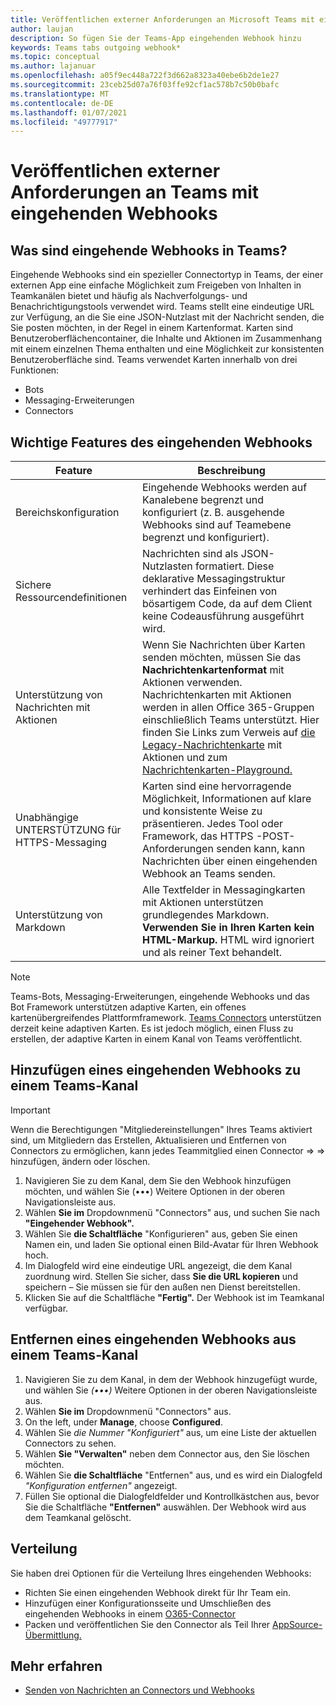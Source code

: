 ```yaml
---
title: Veröffentlichen externer Anforderungen an Microsoft Teams mit eingehenden Webhooks
author: laujan
description: So fügen Sie der Teams-App eingehenden Webhook hinzu
keywords: Teams tabs outgoing webhook*
ms.topic: conceptual
ms.author: lajanuar
ms.openlocfilehash: a05f9ec448a722f3d662a8323a40ebe6b2de1e27
ms.sourcegitcommit: 23ceb25d07a76f03ffe92cf1ac578b7c50b0bafc
ms.translationtype: MT
ms.contentlocale: de-DE
ms.lasthandoff: 01/07/2021
ms.locfileid: "49777917"
---
```

# <a name="post-external-requests-to-teams-with-incoming-webhooks"></a>Veröffentlichen externer Anforderungen an Teams mit eingehenden Webhooks

## <a name="what-are-incoming-webhooks-in-teams"></a>Was sind eingehende Webhooks in Teams?

Eingehende Webhooks sind ein spezieller Connectortyp in Teams, der einer externen App eine einfache Möglichkeit zum Freigeben von Inhalten in Teamkanälen bietet und häufig als Nachverfolgungs- und Benachrichtigungstools verwendet wird. Teams stellt eine eindeutige URL zur Verfügung, an die Sie eine JSON-Nutzlast mit der Nachricht senden, die Sie posten möchten, in der Regel in einem Kartenformat. Karten sind Benutzeroberflächencontainer, die Inhalte und Aktionen im Zusammenhang mit einem einzelnen Thema enthalten und eine Möglichkeit zur konsistenten Benutzeroberfläche sind. Teams verwendet Karten innerhalb von drei Funktionen:

* Bots
* Messaging-Erweiterungen
* Connectors

## <a name="incoming-webhook-key-features"></a>Wichtige Features des eingehenden Webhooks

| Feature | Beschreibung |
| ------- | ----------- |
|Bereichskonfiguration|Eingehende Webhooks werden auf Kanalebene begrenzt und konfiguriert (z. B. ausgehende Webhooks sind auf Teamebene begrenzt und konfiguriert).|
|Sichere Ressourcendefinitionen|Nachrichten sind als JSON-Nutzlasten formatiert. Diese deklarative Messagingstruktur verhindert das Einfeinen von bösartigem Code, da auf dem Client keine Codeausführung ausgeführt wird.|
|Unterstützung von Nachrichten mit Aktionen|Wenn Sie Nachrichten über Karten senden möchten, müssen Sie das **Nachrichtenkartenformat** mit Aktionen verwenden. Nachrichtenkarten mit Aktionen werden in allen Office 365-Gruppen einschließlich Teams unterstützt. Hier finden Sie Links zum Verweis auf [die Legacy-Nachrichtenkarte](/outlook/actionable-messages/message-card-reference) mit Aktionen und zum [Nachrichtenkarten-Playground.](https://messagecardplayground.azurewebsites.net)|
|Unabhängige UNTERSTÜTZUNG für HTTPS-Messaging| Karten sind eine hervorragende Möglichkeit, Informationen auf klare und konsistente Weise zu präsentieren. Jedes Tool oder Framework, das HTTPS -POST-Anforderungen senden kann, kann Nachrichten über einen eingehenden Webhook an Teams senden.|
|Unterstützung von Markdown|Alle Textfelder in Messagingkarten mit Aktionen unterstützen grundlegendes Markdown. **Verwenden Sie in Ihren Karten kein HTML-Markup.** HTML wird ignoriert und als reiner Text behandelt.|

> [!Note]
> Teams-Bots, Messaging-Erweiterungen, eingehende Webhooks und das Bot Framework unterstützen adaptive Karten, ein offenes kartenübergreifendes Plattformframework. [Teams Connectors](../../webhooks-and-connectors/how-to/connectors-creating.md) unterstützen derzeit keine adaptiven Karten. Es ist jedoch möglich, [](https://flow.microsoft.com/blog/microsoft-flow-in-microsoft-teams/) einen Fluss zu erstellen, der adaptive Karten in einem Kanal von Teams veröffentlicht.

## <a name="add-an-incoming-webhook-to-a-teams-channel"></a>Hinzufügen eines eingehenden Webhooks zu einem Teams-Kanal

> [!Important]  
> Wenn die Berechtigungen "Mitgliedereinstellungen" Ihres Teams aktiviert sind, um Mitgliedern das Erstellen, Aktualisieren und Entfernen von Connectors zu ermöglichen, kann jedes Teammitglied einen Connector  =>    =>   hinzufügen, ändern oder löschen.

1. Navigieren Sie zu dem Kanal, dem Sie den Webhook  hinzufügen möchten, und wählen Sie (&#8226;&#8226;&#8226;) Weitere Optionen in der oberen Navigationsleiste aus.
1. Wählen **Sie im** Dropdownmenü "Connectors" aus, und suchen Sie nach **"Eingehender Webhook".**
1. Wählen Sie **die Schaltfläche** "Konfigurieren" aus, geben Sie einen Namen ein, und laden Sie optional einen Bild-Avatar für Ihren Webhook hoch.
1. Im Dialogfeld wird eine eindeutige URL angezeigt, die dem Kanal zuordnung wird. Stellen Sie sicher, dass **Sie die URL kopieren** und speichern – Sie müssen sie für den außen nen Dienst bereitstellen.
1. Klicken Sie auf die Schaltfläche **"Fertig".** Der Webhook ist im Teamkanal verfügbar.

## <a name="remove-an-incoming-webhook-from-a-teams-channel"></a>Entfernen eines eingehenden Webhooks aus einem Teams-Kanal

1. Navigieren Sie zu dem Kanal, in dem der Webhook hinzugefügt wurde, und wählen Sie *(&#8226;&#8226;&#8226;)* Weitere Optionen in der oberen Navigationsleiste aus.
1. Wählen **Sie im** Dropdownmenü "Connectors" aus.
1. On the left, under **Manage**, choose **Configured**.
1. Wählen Sie *die Nummer "Konfiguriert"* aus, um eine Liste der aktuellen Connectors zu sehen.
1. Wählen **Sie "Verwalten"** neben dem Connector aus, den Sie löschen möchten.
1. Wählen Sie **die Schaltfläche** "Entfernen" aus, und es wird ein Dialogfeld *"Konfiguration entfernen"* angezeigt.
1. Füllen Sie optional die Dialogfeldfelder und Kontrollkästchen aus, bevor Sie die Schaltfläche **"Entfernen"** auswählen. Der Webhook wird aus dem Teamkanal gelöscht.

## <a name="distribution"></a>Verteilung

Sie haben drei Optionen für die Verteilung Ihres eingehenden Webhooks:

* Richten Sie einen eingehenden Webhook direkt für Ihr Team ein.
* Hinzufügen einer Konfigurationsseite und Umschließen des eingehenden Webhooks in einem [O365-Connector](~/webhooks-and-connectors/how-to/connectors-creating.md)
* Packen und veröffentlichen Sie den Connector als Teil Ihrer [AppSource-Übermittlung.](~/concepts/deploy-and-publish/office-store-guidance.md)

## <a name="learn-more"></a>Mehr erfahren

* [Senden von Nachrichten an Connectors und Webhooks](~/webhooks-and-connectors/how-to/connectors-using.md)
